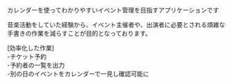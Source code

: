 カレンダーを使ってわかりやすいイベント管理を目指すアプリケーションです

音楽活動をしていた経験から、イベント主催者や、出演者に必要とされる煩雑な手書きの作業を減らすことが目的となっております。

[効率化した作業]<br>
-チケット予約<br>
-予約者の一覧を出力<br>
-別の日のイベントをカレンダーで一見し確認可能に<br>
